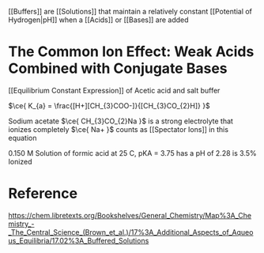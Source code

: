 [[Buffers]] are [[Solutions]] that maintain a relatively constant [[Potential of Hydrogen|pH]] when a [[Acids]] or [[Bases]] are added

# The Common Ion Effect: Weak Acids Combined with Conjugate Bases

[[Equilibrium Constant Expression]] of Acetic acid and salt buffer

$\ce{ K_{a} = \frac{[H+][CH_{3}COO-]}{[CH_{3}CO_{2}H]} }$

Sodium acetate $\ce{ CH_{3}CO_{2}Na }$ is a strong electrolyte that ionizes completely
$\ce{ Na+ }$ counts as [[Spectator Ions]] in this equation

0.150 M Solution of formic acid at 25 C, pKA = 3.75 has a pH of 2.28 is 3.5% Ionized



# Reference

https://chem.libretexts.org/Bookshelves/General_Chemistry/Map%3A_Chemistry_-_The_Central_Science_(Brown_et_al.)/17%3A_Additional_Aspects_of_Aqueous_Equilibria/17.02%3A_Buffered_Solutions